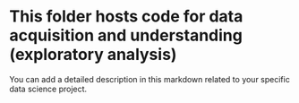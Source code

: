 # This folder hosts code for data acquisition and understanding (exploratory analysis)

You can add a detailed description in this markdown related to your specific data science project.
